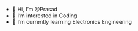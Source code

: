 - 👋 Hi, I’m @Prasad
- 👀 I’m interested in Coding
- 🌱 I’m currently learning Electronics Engineering 

<!---
Prasad162/Prasad162 is a ✨ special ✨ repository because its `README.md` (this file) appears on your GitHub profile.
You can click the Preview link to take a look at your changes.
--->
